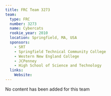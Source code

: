 ```yaml
---
title: FRC Team 3273
team:
  type: FRC
  number: 3273
  name: Cybercats
  rookie_year: 2010
  location: Springfield, MA, USA
  sponsors:
    - SRT
    - Springfield Technical Community College
    - Western New England College
    - JCPenney
    - High School of Science and Technology
  links:
    Website: 
---
```

No content has been added for this team